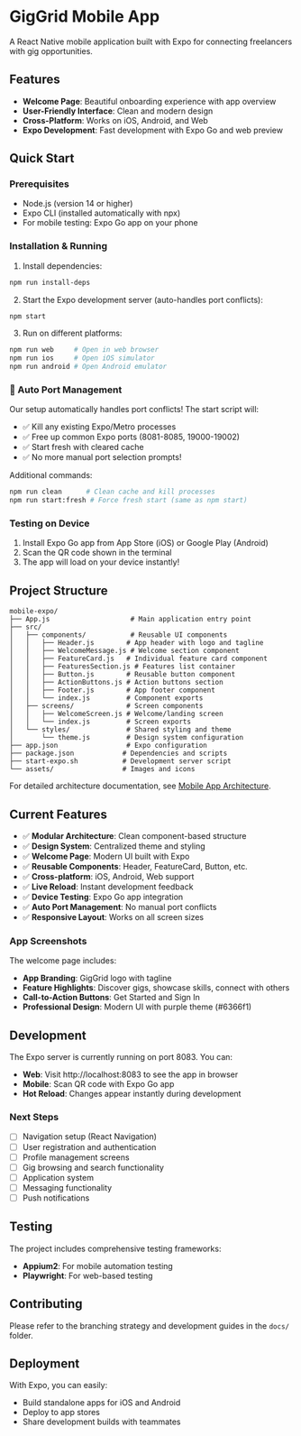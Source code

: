 # GigGrid Mobile App

A React Native mobile application built with Expo for connecting freelancers with gig opportunities.

## Features

- **Welcome Page**: Beautiful onboarding experience with app overview
- **User-Friendly Interface**: Clean and modern design
- **Cross-Platform**: Works on iOS, Android, and Web
- **Expo Development**: Fast development with Expo Go and web preview

## Quick Start

### Prerequisites

- Node.js (version 14 or higher)
- Expo CLI (installed automatically with npx)
- For mobile testing: Expo Go app on your phone

### Installation & Running

1. Install dependencies:
```bash
npm run install-deps
```

2. Start the Expo development server (auto-handles port conflicts):
```bash
npm start
```

3. Run on different platforms:
```bash
npm run web     # Open in web browser
npm run ios     # Open iOS simulator
npm run android # Open Android emulator
```

### 🚀 Auto Port Management

Our setup automatically handles port conflicts! The start script will:
- ✅ Kill any existing Expo/Metro processes
- ✅ Free up common Expo ports (8081-8085, 19000-19002)
- ✅ Start fresh with cleared cache
- ✅ No more manual port selection prompts!

Additional commands:
```bash
npm run clean      # Clean cache and kill processes
npm run start:fresh # Force fresh start (same as npm start)
```

### Testing on Device

1. Install Expo Go app from App Store (iOS) or Google Play (Android)
2. Scan the QR code shown in the terminal
3. The app will load on your device instantly!

## Project Structure

```
mobile-expo/
├── App.js                    # Main application entry point
├── src/
│   ├── components/           # Reusable UI components
│   │   ├── Header.js        # App header with logo and tagline
│   │   ├── WelcomeMessage.js # Welcome section component
│   │   ├── FeatureCard.js   # Individual feature card component
│   │   ├── FeaturesSection.js # Features list container
│   │   ├── Button.js        # Reusable button component
│   │   ├── ActionButtons.js # Action buttons section
│   │   ├── Footer.js        # App footer component
│   │   └── index.js         # Component exports
│   ├── screens/             # Screen components
│   │   ├── WelcomeScreen.js # Welcome/landing screen
│   │   └── index.js         # Screen exports
│   └── styles/              # Shared styling and theme
│       └── theme.js         # Design system configuration
├── app.json                 # Expo configuration
├── package.json            # Dependencies and scripts
├── start-expo.sh           # Development server script
└── assets/                 # Images and icons
```

For detailed architecture documentation, see [Mobile App Architecture](docs/mobile-app-architecture.md).

## Current Features

- ✅ **Modular Architecture**: Clean component-based structure
- ✅ **Design System**: Centralized theme and styling
- ✅ **Welcome Page**: Modern UI built with Expo
- ✅ **Reusable Components**: Header, FeatureCard, Button, etc.
- ✅ **Cross-platform**: iOS, Android, Web support
- ✅ **Live Reload**: Instant development feedback
- ✅ **Device Testing**: Expo Go app integration
- ✅ **Auto Port Management**: No manual port conflicts
- ✅ **Responsive Layout**: Works on all screen sizes

### App Screenshots

The welcome page includes:
- **App Branding**: GigGrid logo with tagline
- **Feature Highlights**: Discover gigs, showcase skills, connect with others
- **Call-to-Action Buttons**: Get Started and Sign In
- **Professional Design**: Modern UI with purple theme (#6366f1)

## Development

The Expo server is currently running on port 8083. You can:

- **Web**: Visit http://localhost:8083 to see the app in browser
- **Mobile**: Scan QR code with Expo Go app
- **Hot Reload**: Changes appear instantly during development

### Next Steps

- [ ] Navigation setup (React Navigation)
- [ ] User registration and authentication
- [ ] Profile management screens
- [ ] Gig browsing and search functionality
- [ ] Application system
- [ ] Messaging functionality
- [ ] Push notifications

## Testing

The project includes comprehensive testing frameworks:
- **Appium2**: For mobile automation testing
- **Playwright**: For web-based testing

## Contributing

Please refer to the branching strategy and development guides in the `docs/` folder.

## Deployment

With Expo, you can easily:
- Build standalone apps for iOS and Android
- Deploy to app stores
- Share development builds with teammates